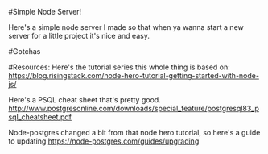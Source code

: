 #Simple Node Server!

Here's a simple node server I made so that when ya wanna start a new server for a little project it's nice and easy.

#Gotchas

#Resources:
Here's the tutorial series this whole thing is based on:
https://blog.risingstack.com/node-hero-tutorial-getting-started-with-node-js/

Here's a PSQL cheat sheet that's pretty good.
http://www.postgresonline.com/downloads/special_feature/postgresql83_psql_cheatsheet.pdf

Node-postgres changed a bit from that node hero tutorial, so here's a guide to updating
https://node-postgres.com/guides/upgrading
